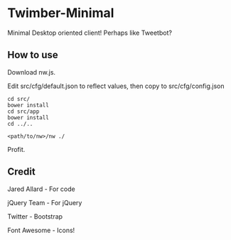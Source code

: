 # Twimber-Minimal

Minimal Desktop oriented client! Perhaps like Tweetbot?

## How to use

Download nw.js.

Edit src/cfg/default.json to reflect values, then copy to src/cfg/config.json

```
cd src/
bower install
cd src/app
bower install
cd ../..

<path/to/nw>/nw ./
```

Profit.

## Credit

Jared Allard - For code

jQuery Team  - For jQuery

Twitter      - Bootstrap

Font Awesome - Icons!
